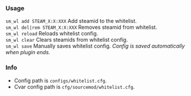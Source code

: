 ### Usage
`sm_wl add STEAM_X:X:XXX` Add steamid to the whitelist. \
`sm_wl del|rem STEAM_X:X:XXX` Removes steamid from whitelist. \
`sm_wl reload` Reloads whitelist config. \
`sm_wl clear` Clears steamids from whitelist config. \
`sm_wl save` Manually saves whitelist config. *Config is saved automatically when plugin ends.* 

### Info
- Config path is `configs/whitelist.cfg`.
- Cvar config path is `cfg/sourcemod/whitelist.cfg`.
